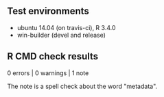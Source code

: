 ## Test environments

* ubuntu 14.04 (on travis-ci), R 3.4.0
* win-builder (devel and release)

## R CMD check results

0 errors | 0 warnings | 1 note

The note is a spell check about the word "metadata". 
